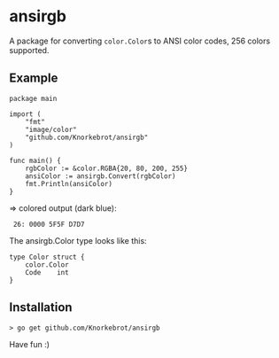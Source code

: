 ansirgb
=======

A package for converting `color.Color`s to ANSI color codes, 256 colors supported.

Example
-------

	package main
	
	import (
		"fmt"
		"image/color"
		"github.com/Knorkebrot/ansirgb"
	)
	
	func main() {
		rgbColor := &color.RGBA{20, 80, 200, 255}
		ansiColor := ansirgb.Convert(rgbColor)
		fmt.Println(ansiColor)
	}

=> colored output (dark blue):

	 26: 0000 5F5F D7D7

The ansirgb.Color type looks like this:

	type Color struct {
		color.Color
		Code	int
	}

Installation
------------

	> go get github.com/Knorkebrot/ansirgb

Have fun :)
